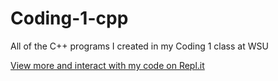 # Coding-1-cpp
All of the C++ programs I created in my Coding 1 class at WSU

[View more and interact with my code on Repl.it](https://replit.com/@ruhlenkyra)
